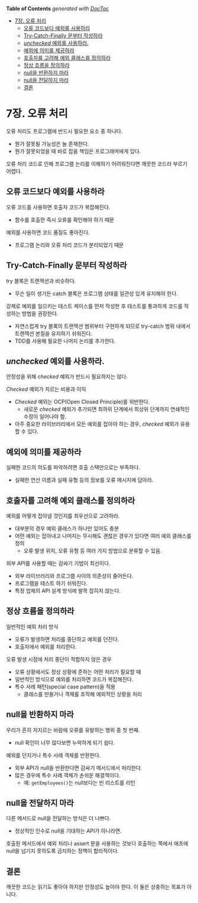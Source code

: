 <!-- START doctoc generated TOC please keep comment here to allow auto update -->
<!-- DON'T EDIT THIS SECTION, INSTEAD RE-RUN doctoc TO UPDATE -->
**Table of Contents**  *generated with [DocToc](https://github.com/thlorenz/doctoc)*

- [7장. 오류 처리](#7%EC%9E%A5-%EC%98%A4%EB%A5%98-%EC%B2%98%EB%A6%AC)
  - [오류 코드보다 예외를 사용하라](#%EC%98%A4%EB%A5%98-%EC%BD%94%EB%93%9C%EB%B3%B4%EB%8B%A4-%EC%98%88%EC%99%B8%EB%A5%BC-%EC%82%AC%EC%9A%A9%ED%95%98%EB%9D%BC)
  - [Try-Catch-Finally 문부터 작성하라](#try-catch-finally-%EB%AC%B8%EB%B6%80%ED%84%B0-%EC%9E%91%EC%84%B1%ED%95%98%EB%9D%BC)
  - [*unchecked* 예외를 사용하라.](#unchecked-%EC%98%88%EC%99%B8%EB%A5%BC-%EC%82%AC%EC%9A%A9%ED%95%98%EB%9D%BC)
  - [예외에 의미를 제공하라](#%EC%98%88%EC%99%B8%EC%97%90-%EC%9D%98%EB%AF%B8%EB%A5%BC-%EC%A0%9C%EA%B3%B5%ED%95%98%EB%9D%BC)
  - [호출자를 고려해 예외 클래스를 정의하라](#%ED%98%B8%EC%B6%9C%EC%9E%90%EB%A5%BC-%EA%B3%A0%EB%A0%A4%ED%95%B4-%EC%98%88%EC%99%B8-%ED%81%B4%EB%9E%98%EC%8A%A4%EB%A5%BC-%EC%A0%95%EC%9D%98%ED%95%98%EB%9D%BC)
  - [정상 흐름을 정의하라](#%EC%A0%95%EC%83%81-%ED%9D%90%EB%A6%84%EC%9D%84-%EC%A0%95%EC%9D%98%ED%95%98%EB%9D%BC)
  - [null을 반환하지 마라](#null%EC%9D%84-%EB%B0%98%ED%99%98%ED%95%98%EC%A7%80-%EB%A7%88%EB%9D%BC)
  - [null을 전달하지 마라](#null%EC%9D%84-%EC%A0%84%EB%8B%AC%ED%95%98%EC%A7%80-%EB%A7%88%EB%9D%BC)
  - [결론](#%EA%B2%B0%EB%A1%A0)

<!-- END doctoc generated TOC please keep comment here to allow auto update -->

# 7장. 오류 처리

오류 처리도 프로그램에 반드시 필요한 요소 중 하나다.

- 뭔가 잘못될 가능성은 늘 존재한다.
- 뭔가 잘못되었을 때 바로 잡을 책임은 프로그래머에게 있다.

오류 처리 코드로 인해 프로그램 논리를 이해하기 어려워진다면 깨끗한 코드라 부르기 어렵다.

## 오류 코드보다 예외를 사용하라

오류 코드를 사용하면 호출자 코드가 복잡해진다.

- 함수를 호출한 즉시 오류를 확인해야 하기 때문

예외를 사용하면 코드 품질도 좋아진다.

- 프로그램 논리와 오류 처리 코드가 분리되었기 때문

## Try-Catch-Finally 문부터 작성하라

try 블록은 트랜잭션과 비슷하다.

- 무슨 일이 생기든 catch 블록은 프로그램 상태를 일관성 있게 유지해야 한다.

강제로 예외를 일으키는 테스트 케이스를 먼저 작성한 후 테스트를 통과하게 코드를 작성하는 방법을 권장한다.

- 자연스럽게 try 블록의 트랜잭션 범위부터 구현하게 되므로 try-catch 범위 내에서 트랜잭션 본질을 유지하기 쉬워진다.
- TDD를 사용해 필요한 나머지 논리를 추가한다.

## *unchecked* 예외를 사용하라.

안정성을 위해 *checked* 예외가 반드시 필요하지는 않다.

*Checked* 예외가 치르는 비용과 이익

- *Checked* 예외는 OCP(Open Closed Principle)를 위반한다.
    - 새로운 *checked* 예외가 추가되면 최하위 단계에서 최상위 단계까지 연쇄적인 수정이 일어나야 함.
- 아주 중요한 라이브러리에서 모든 예외를 잡아야 하는 경우, *checked* 예외가 유용할 수 있다.

## 예외에 의미를 제공하라

실패한 코드의 의도를 파악하려면 호출 스택만으로는 부족하다.

- 실패한 연산 이름과 실패 유형 등의 정보를 오류 메시지에 담아라.

## 호출자를 고려해 예외 클래스를 정의하라

예외를 어떻게 잡아낼 것인지를 최우선으로 고려하라.

- 대부분의 경우 예외 클래스가 하나만 있어도 충분
- 어떤 예외는 잡아내고 나머지는 무시해도 괜찮은 경우가 있다면 여러 예외 클래스를 정의
    - 오류 발생 위치, 오류 유형 등 여러 가지 방법으로 분류할 수 있음.

외부 API를 사용할 때는 감싸기 기법이 최선이다.

- 외부 라이브러리와 프로그램 사이의 의존성이 줄어든다.
- 프로그램을 테스트 하기 쉬워진다.
- 특정 업체의 API 설계 방식에 발목 잡히지 않는다.

## 정상 흐름을 정의하라

일반적인 예외 처리 방식

- 오류가 발생하면 처리를 중단하고 예외를 던진다.
- 호출자에서 예외를 처리한다.

오류 발생 시점에 처리 중단이 적합하지 않은 경우

- 오류 상황에서도 정상 상황에 준하는 어떤 처리가 필요할 때
- 일반적인 방식으로 예외를 처리하면 코드가 복잡해진다.
- 특수 사례 패턴(special case pattern)을 적용
    - 클래스를 만들거나 객체를 조작해 예외적인 상황을 처리

## null을 반환하지 마라

우리가 흔히 저지르는 바람에 오류를 유발하는 행위 중 첫 번째.

- null 확인이 너무 많다보면 누락하게 되기 쉽다.

예외를 던지거나 특수 사례 객체를 반환한다.

- 외부 API가 null을 반환한다면 감싸기 메서드에서 처리한다.
- 많은 경우에 특수 사례 객체가 손쉬운 해결책이다.
    - 예: `getEmployees()`는 null보다는 빈 리스트를 리턴

## null을 전달하지 마라

다른 메서드로 null을 전달하는 방식은 더 나쁘다.

- 정상적인 인수로 null을 기대하는 API가 아니라면.

호출된 메서드에서 예외 처리나 assert 문을 사용하는 것보다 호출하는 쪽에서 애초에 null을 넘기지 못하도록 금지하는 정책이 합리적이다.

## 결론

깨끗한 코드는 읽기도 좋아야 하지만 안정성도 높아야 한다. 이 둘은 상충하는 목표가 아니다.
